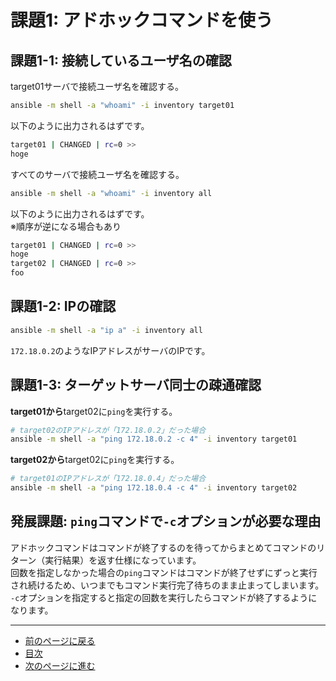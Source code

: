 # 課題1: アドホックコマンドを使う

## 課題1-1: 接続しているユーザ名の確認

target01サーバで接続ユーザ名を確認する。

```bash
ansible -m shell -a "whoami" -i inventory target01
```

以下のように出力されるはずです。

```bash
target01 | CHANGED | rc=0 >>
hoge
```

すべてのサーバで接続ユーザ名を確認する。

```bash
ansible -m shell -a "whoami" -i inventory all
```

以下のように出力されるはずです。  
※順序が逆になる場合もあり

```bash
target01 | CHANGED | rc=0 >>
hoge
target02 | CHANGED | rc=0 >>
foo
```

## 課題1-2: IPの確認

```bash
ansible -m shell -a "ip a" -i inventory all
```

`172.18.0.2`のようなIPアドレスがサーバのIPです。

## 課題1-3: ターゲットサーバ同士の疎通確認

**target01から**target02に`ping`を実行する。

```bash
# target02のIPアドレスが「172.18.0.2」だった場合
ansible -m shell -a "ping 172.18.0.2 -c 4" -i inventory target01
```

**target02から**target02に`ping`を実行する。

```bash
# target01のIPアドレスが「172.18.0.4」だった場合
ansible -m shell -a "ping 172.18.0.4 -c 4" -i inventory target02
```

## 発展課題: `ping`コマンドで`-c`オプションが必要な理由

アドホックコマンドはコマンドが終了するのを待ってからまとめてコマンドのリターン（実行結果）を返す仕様になっています。  
回数を指定しなかった場合の`ping`コマンドはコマンドが終了せずにずっと実行され続けるため、いつまでもコマンド実行完了待ちのまま止まってしまいます。  
`-c`オプションを指定すると指定の回数を実行したらコマンドが終了するようになります。

---

- [前のページに戻る](step2.md)
- [目次](README.md)
- [次のページに進む](step3.md)

